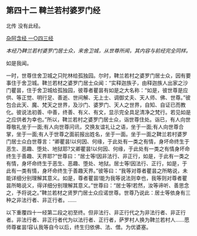 ## 第四十二 鞞兰若村婆罗门经

北传 没有此经。

[杂阿含经 一○四三经](https://github.com/gwsice/buddhism/blob/master/%E6%97%A9%E6%9C%9F/%E6%9D%82%E9%98%BF%E5%90%AB%E7%BB%8F/37.md#1043)

*本经乃鞞兰若村婆罗门居士众，来舍卫城，从世尊所闻，其内容与前经完全同样。*

如是我闻。

一时，世尊住舍卫城之只陀林给孤独园。尔时，鞞兰若村之婆罗门居士众，因有要事住于舍卫城。鞞兰若材之婆罗门居士众闻：“实释迦族子，由释迦族人出家之沙门瞿昙，住于舍卫城给孤独园，彼尊者瞿昙有如是之大名称：“如是，彼世尊是应供、等正觉、明行足、善逝、世间解、无上士、调御丈夫、天人师、佛、世尊。”彼包合此天、魔、梵天之世界，及沙门、婆罗门、天人之世界，自知、自证已而教化。彼说法初善、中善，终善、有义、有文，显示完全具足清净之梵行。若见如是之应供者为幸也。”所以，鞞兰若村之婆罗门居士众，诣世尊住处。诣已，有人向世尊敬礼坐于一面;有人向世尊问讯，交换友谊礼让之语，坐于一面;有人向世尊合掌，坐于一面;有人于世尊之面前报出姓名，坐于一面。坐于一面之鞞兰若村婆罗门居士众白世尊言：“卿瞿昙!以何因、何缘，于此处有一类之有情，身坏命终生于恶生、恶趣、堕处、地狱耶?又卿瞿昙!以何因、何缘，于此处有一类之有情身坏命终生于善趣、天界耶?”世尊曰：“居士等!因非法行、非正行，如是，于此有一类之有情，身坏命终生于恶生、恶趣、堕处、地狱。居士等!因法行、正行，如是，于此有一类有情，身坏命终生于善趣天界。”彼等曰：“我等对尊者瞿昙之所略说，未能详细分别理解其意义。如是，尊者瞿昙!能为我等说法则幸也，我等则对尊者瞿昙所略说义，得详细分别理解其意义。”世尊曰：“居士等!若然，汝等谛听、善思念之，予将说之。”鞞兰若材之贤罗门居士众应诺世尊。世尊乃说此：居士等依身有三种之非法行者、非正行者。……

以下重覆四十一经第二段之初至终。但非法行、非正行代之为非法行者、非正行者。非法行者、非正行者代为以法行者、正行者，萨罗村人换为鞞兰若村人……愿师尊崔昙!容认我等自今以后，终生归依佛、法、僧。为优婆塞。
